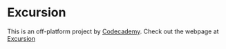 # Excursion

This is an off-platform project by [Codecademy](www.codecademy.com).
Check out the webpage at [Excursion](https://tssanjai98.github.io/excursion/)
